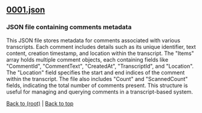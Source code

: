 ## [0001.json](0001.json)

### JSON file containing comments metadata

This JSON file stores metadata for comments associated with various transcripts. Each comment includes details such as its unique identifier, text content, creation timestamp, and location within the transcript. The "Items" array holds multiple comment objects, each containing fields like "CommentId", "CommentText", "CreatedAt", "TranscriptId", and "Location". The "Location" field specifies the start and end indices of the comment within the transcript. The file also includes "Count" and "ScannedCount" fields, indicating the total number of comments present. This structure is useful for managing and querying comments in a transcript-based system.

[Back to (root)](#root) | [Back to top](#table-of-contents)
